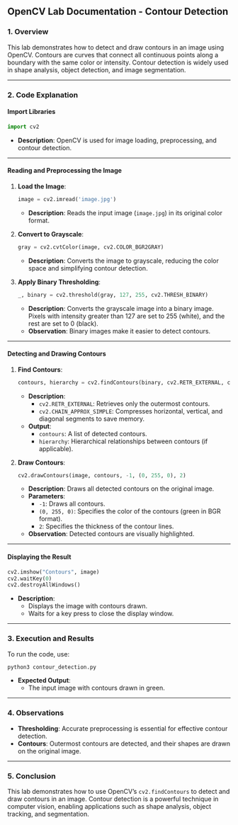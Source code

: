 ## OpenCV Lab Documentation - Contour Detection

### 1. **Overview**
This lab demonstrates how to detect and draw contours in an image using OpenCV. Contours are curves that connect all continuous points along a boundary with the same color or intensity. Contour detection is widely used in shape analysis, object detection, and image segmentation.

---

### 2. **Code Explanation**

#### Import Libraries
```python
import cv2
```
- **Description**: OpenCV is used for image loading, preprocessing, and contour detection.

---

#### Reading and Preprocessing the Image
1. **Load the Image**:
   ```python
   image = cv2.imread('image.jpg')
   ```
   - **Description**: Reads the input image (`image.jpg`) in its original color format.

2. **Convert to Grayscale**:
   ```python
   gray = cv2.cvtColor(image, cv2.COLOR_BGR2GRAY)
   ```
   - **Description**: Converts the image to grayscale, reducing the color space and simplifying contour detection.

3. **Apply Binary Thresholding**:
   ```python
   _, binary = cv2.threshold(gray, 127, 255, cv2.THRESH_BINARY)
   ```
   - **Description**: Converts the grayscale image into a binary image. Pixels with intensity greater than 127 are set to 255 (white), and the rest are set to 0 (black).
   - **Observation**: Binary images make it easier to detect contours.

---

#### Detecting and Drawing Contours
1. **Find Contours**:
   ```python
   contours, hierarchy = cv2.findContours(binary, cv2.RETR_EXTERNAL, cv2.CHAIN_APPROX_SIMPLE)
   ```
   - **Description**:
     - `cv2.RETR_EXTERNAL`: Retrieves only the outermost contours.
     - `cv2.CHAIN_APPROX_SIMPLE`: Compresses horizontal, vertical, and diagonal segments to save memory.
   - **Output**:
     - `contours`: A list of detected contours.
     - `hierarchy`: Hierarchical relationships between contours (if applicable).

2. **Draw Contours**:
   ```python
   cv2.drawContours(image, contours, -1, (0, 255, 0), 2)
   ```
   - **Description**: Draws all detected contours on the original image.
   - **Parameters**:
     - `-1`: Draws all contours.
     - `(0, 255, 0)`: Specifies the color of the contours (green in BGR format).
     - `2`: Specifies the thickness of the contour lines.
   - **Observation**: Detected contours are visually highlighted.

---

#### Displaying the Result
```python
cv2.imshow("Contours", image)
cv2.waitKey(0)
cv2.destroyAllWindows()
```
- **Description**:
  - Displays the image with contours drawn.
  - Waits for a key press to close the display window.

---

### 3. **Execution and Results**

To run the code, use:
```bash
python3 contour_detection.py
```
- **Expected Output**:
  - The input image with contours drawn in green.

---

### 4. **Observations**
- **Thresholding**: Accurate preprocessing is essential for effective contour detection.
- **Contours**: Outermost contours are detected, and their shapes are drawn on the original image.

---

### 5. **Conclusion**
This lab demonstrates how to use OpenCV’s `cv2.findContours` to detect and draw contours in an image. Contour detection is a powerful technique in computer vision, enabling applications such as shape analysis, object tracking, and segmentation.
